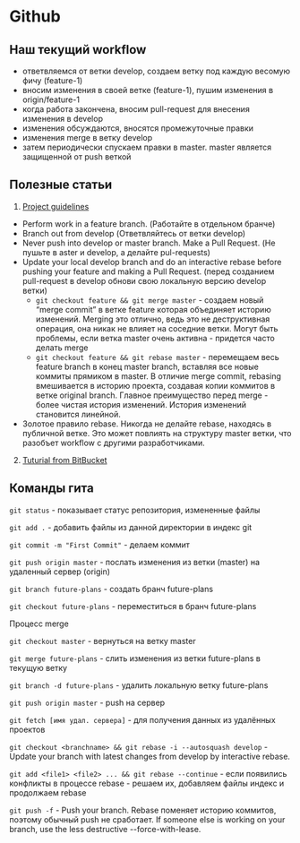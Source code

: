 # Github

## Наш текущий workflow

- ответвляемся от ветки develop, создаем ветку под каждую весомую фичу (feature-1)
- вносим изменения в своей ветке (feature-1), пушим изменения в origin/feature-1
- когда работа закончена, вносим pull-request для внесения изменения в develop
- изменения обсуждаются, вносятся промежуточные правки
- изменения merge в ветку develop
- затем периодически спускаем правки в master. master является защищенной от push веткой

## Полезные статьи

1. [Project guidelines](https://github.com/wearehive/project-guidelines)
- Perform work in a feature branch. (Работайте в отдельном бранче)
- Branch out from develop (Ответвляйтесь от ветки develop)
- Never push into develop or master branch. Make a Pull Request. (Не пушьте в aster и develop, а делайте pul-requests)
- Update your local develop branch and do an interactive rebase before pushing your feature and making a Pull Request. (перед созданием pull-request в develop обнови свою локальную версию develop ветки)
    - `git checkout feature && git merge master` - создаем новый “merge commit” в ветке feature которая объединяет историю изменений. Merging это отлично, ведь это не деструктивная операция, она никак не влияет на соседние ветки. Могут быть проблемы, если ветка master очень активна - придется часто делать merge
    - `git checkout feature && git rebase master` - перемещаем весь feature branch в конец master branch, вставляя все новые коммиты прямиком в master. В отличие merge commit, rebasing вмешивается в историю проекта, создавая копии коммитов в ветке original branch. Главное преимущество перед merge - более чистая история изменений. История изменений становится линейной.
- Золотое правило rebase. Никогда не делайте rebase, находясь в публичной ветке. Это может повлиять на структуру master ветки, что разобъет workflow с другими разработчиками.
    

2. [Tuturial from BitBucket](https://www.atlassian.com/git/tutorials/learn-git-with-bitbucket-cloud)

## Команды гита

`git status` - показывает статус репозитория, измененные файлы

`git add .` - добавить файлы из данной директории в индекс git

`git commit -m "First Commit"` - делаем коммит

`git push origin master` - послать изменения из ветки (master) на удаленный сервер (origin)

`git branch future-plans` - создать бранч future-plans

`git checkout future-plans` - переместиться в бранч future-plans

Процесс merge

`git checkout master` - вернуться на ветку master

`git merge future-plans` - слить изменения из ветки future-plans в текущую ветку

`git branch -d future-plans` - удалить локальную ветку future-plans

`git push origin master` - push на сервер

`git fetch [имя удал. сервера]` - для получения данных из удалённых проектов

`git checkout <branchname> && git rebase -i --autosquash develop` - Update your <branchname> branch with latest changes from develop by interactive rebase.

`git add <file1> <file2> ... && git rebase --continue` - если появились конфликты в процессе rebase - решаем их, добавляем файлы индекс и продолжаем rebase

`git push -f` - Push your branch. Rebase поменяет историю коммитов, поэтому обычный push не сработает. If someone else is working on your branch, use the less destructive --force-with-lease.


